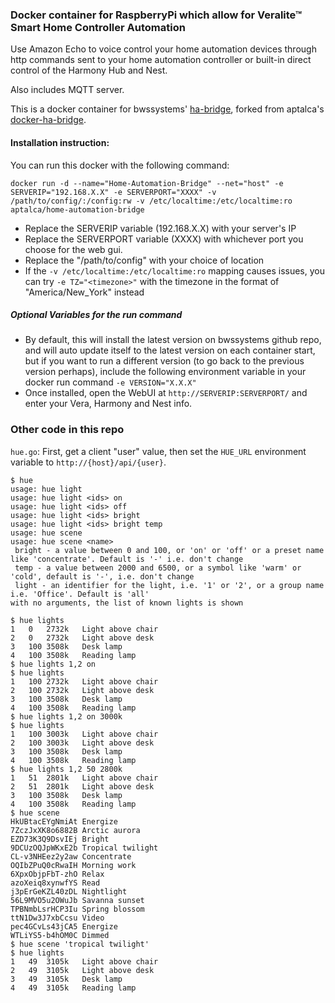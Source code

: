 ### Docker container for RaspberryPi which allow for Veralite™ Smart Home Controller Automation

Use Amazon Echo to voice control your home automation devices through http commands sent to your home automation controller or built-in direct control of the Harmony Hub and Nest. 

Also includes MQTT server.


This is a docker container for bwssystems' [ha-bridge](https://github.com/bwssytems/ha-bridge), forked from aptalca's [docker-ha-bridge](https://github.com/aptalca/docker-ha-bridge).

#### Installation instruction:

You can run this docker with the following command:

```docker run -d --name="Home-Automation-Bridge" --net="host" -e SERVERIP="192.168.X.X" -e SERVERPORT="XXXX" -v /path/to/config/:/config:rw -v /etc/localtime:/etc/localtime:ro aptalca/home-automation-bridge```

- Replace the SERVERIP variable (192.168.X.X) with your server's IP
- Replace the SERVERPORT variable (XXXX) with whichever port you choose for the web gui.
- Replace the "/path/to/config" with your choice of location
- If the `-v /etc/localtime:/etc/localtime:ro` mapping causes issues, you can try `-e TZ="<timezone>"` with the timezone in the format of "America/New_York" instead

##### Optional Variables for the run command
- By default, this will install the latest version on bwssystems github repo, and will auto update itself to the latest version on each container start, but if you want to run a different version (to go back to the previous version perhaps), include the following environment variable in your docker run command `-e VERSION="X.X.X"`
- Once installed, open the WebUI at `http://SERVERIP:SERVERPORT/` and enter your Vera, Harmony and Nest info.
  
### Other code in this repo

`hue.go`: First, get a client "user" value, then set the `HUE_URL` environment variable to `http://{host}/api/{user}`.

	$ hue
	usage: hue light
	usage: hue light <ids> on
	usage: hue light <ids> off
	usage: hue light <ids> bright
	usage: hue light <ids> bright temp
	usage: hue scene
	usage: hue scene <name>
	 bright - a value between 0 and 100, or 'on' or 'off' or a preset name like 'concentrate'. Default is '-' i.e. don't change
	 temp - a value between 2000 and 6500, or a symbol like 'warm' or 'cold', default is '-', i.e. don't change
	 light - an identifier for the light, i.e. '1' or '2', or a group name i.e. 'Office'. Default is 'all'
	with no arguments, the list of known lights is shown

	$ hue lights
	1	0	2732k	Light above chair
	2	0	2732k	Light above desk
	3	100	3508k	Desk lamp
	4	100	3508k	Reading lamp
	$ hue lights 1,2 on
	$ hue lights
	1	100	2732k	Light above chair
	2	100	2732k	Light above desk
	3	100	3508k	Desk lamp
	4	100	3508k	Reading lamp
	$ hue lights 1,2 on 3000k
	$ hue lights
	1	100	3003k	Light above chair
	2	100	3003k	Light above desk
	3	100	3508k	Desk lamp
	4	100	3508k	Reading lamp
	$ hue lights 1,2 50 2800k
	1	51	2801k	Light above chair
	2	51	2801k	Light above desk
	3	100	3508k	Desk lamp
	4	100	3508k	Reading lamp
	$ hue scene
	HkUBtacEYgNmiAt	Energize
	7ZczJxXK8o6882B	Arctic aurora
	EZD73K3Q9DsvIEj	Bright
	9DCUzOQJpWKxE2b	Tropical twilight
	CL-v3NHEez2y2aw	Concentrate
	OQIbZPuQ0cRwaIH	Morning work
	6XpxObjpFbT-zhO	Relax
	azoXeiq8xynwfYS	Read
	j3pErGeKZL40zDL	Nightlight
	56L9MVO5u2OWuJb	Savanna sunset
	TPBNmbLsrHCP3Iu	Spring blossom
	ttN1Dw3J7xbCcsu	Video
	pec4GCvLs43jCA5	Energize
	WTLiYS5-b4hOM0C	Dimmed
	$ hue scene 'tropical twilight'
	$ hue lights
	1	49	3105k	Light above chair
	2	49	3105k	Light above desk
	3	49	3105k	Desk lamp
	4	49	3105k	Reading lamp

